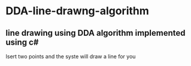 # DDA-line-drawng-algorithm
## line drawing using DDA algorithm implemented using c#
Isert two points and the syste will draw a line for you
